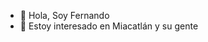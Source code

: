 - 👋 Hola, Soy Fernando
- 👀 Estoy interesado en Miacatlán y su gente  

<!---
FerSa10/FerSa10 is a ✨ special ✨ repository because its `README.md` (this file) appears on your GitHub profile.
You can click the Preview link to take a look at your changes.
--->
